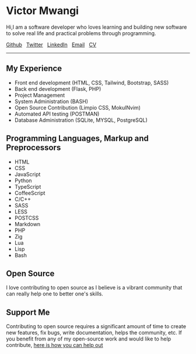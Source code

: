 # Victor Mwangi

Hi,I am a software developer who loves learning and building new software to solve real life and practical problems through programming.

<a href="https://github.com">Github</a> &nbsp;
<a href="https://github.com">Twitter</a> &nbsp;
<a href="https://github.com">LinkedIn</a> &nbsp;
<a href="https://github.com">Email</a> &nbsp;
<a href="https://github.com">CV</a> &nbsp;

<hr>

## My Experience

- Front end development (HTML, CSS, Tailwind, Bootstrap, SASS)
- Back end development (Flask, PHP)
- Project Management
- System Administration (BASH)
- Open Source Contribution (Limpio CSS, MokulNvim)
- Automated API testing (POSTMAN)
- Database Administration (SQLite, MYSQL, PostgreSQL)

## Programming Languages, Markup and Preprocessors

- HTML
- CSS
- JavaScript
- Python
- TypeScript
- CoffeeScript
- C/C++
- SASS
- LESS
- POSTCSS
- Markdown
- PHP
- Zig
- Lua
- Lisp
- Bash

## Open Source

I love contributing to open source as I believe is a vibrant community that can really help one to better one's skills.

## Support Me

Contributing to open source requires a significant amount of time to create new features, fix bugs, write documentation, helps the community, etc. If you benefit from any of my open-source work and would like to help contribute, <a href="https://">here is how you can help out</a>
